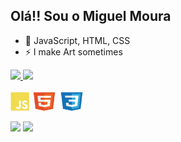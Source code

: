 ## Olá!! Sou o Miguel Moura

- 🌱 JavaScript, HTML, CSS
- ⚡ I make Art sometimes

<div>
  <a href="https://github.com/MigzMoura">
  <img height="150em" src="https://github-readme-stats.vercel.app/api?username=MigzMoura&show_icons=true&theme=dark&include_all_commits=true&count_private=true&include_orgs=true"/>
    <img height="150em" src="https://github-readme-stats.vercel.app/api/top-langs/?username=MigzMoura&layout=compact&langs_count=9&theme=dark"/>
  </a>
</div>


 <div style="display: inline_block"><br>
  <img align="center" alt="Migz-Js" height="30" ="40width" src="https://raw.githubusercontent.com/devicons/devicon/master/icons/javascript/javascript-plain.svg">
  <img align="center" alt="Migz-HTML" height="30" width="40" src="https://raw.githubusercontent.com/devicons/devicon/master/icons/html5/html5-original.svg">
  <img align="center" alt="Migz-CSS" height="30" width="40" src="https://raw.githubusercontent.com/devicons/devicon/master/icons/css3/css3-original.svg">
  <!-- <img align="center" alt="Migz-Python" height="30" width="40" src="https://raw.githubusercontent.com/devicons/devicon/master/icons/python/python-original.svg"> -->
</div>

<br>
  <div>
    <a href = "mailto:moura.23.miguel@gmail.com"><img src="https://img.shields.io/badge/-Gmail-%23333?style=for-the-badge&logo=gmail&logoColor=white" target="_blank"></a>
    <a href="https://www.linkedin.com/in/miguel-moura-2a2991256/" target="_blank"><img src="https://img.shields.io/badge/-LinkedIn-%230077B5?style=for-the-badge&logo=linkedin&logoColor=white" target="_blank"></a> 
</div>

<!-- gruvbox | tokyonight | dark -->
